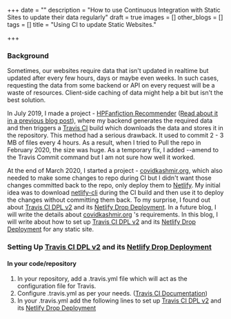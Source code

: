 +++
date = ""
description = "How to use Continuous Integration with Static Sites to update their data regularly"
draft = true
images = []
other_blogs = []
tags = []
title = "Using CI to update Static Websites."

+++
### Background

Sometimes, our websites require data that isn't updated in realtime but updated after every few hours, days or maybe even weeks. In such cases, requesting the data from some backend or API on every request will be a waste of resources. Client-side caching of data might help a bit but isn't the best solution.

In July 2019, I made a project - [HPFanfiction Recommender](https://hpffrec.hackesta.org "HPFanfiction Recommender") ([Read about it in a previous blog post](https://blog.haideralipunjabi.com/posts/making-hpfanfiction-recommender/)), where my backend generates the required data and then triggers a [Travis CI](https://travis-ci.org/) build which downloads the data and stores it in the repository. This method had a serious drawback. It used to commit 2 - 3 MB of files every 4 hours. As a result, when I tried to Pull the repo in February 2020, the size was huge. As a temporary fix, I added --amend to the Travis Commit command but I am not sure how well it worked.

At the end of March 2020, I started a project - [covidkashmir.org](covidkashmir.org), which also needed to make some changes to repo during CI but I didn't want those changes committed back to the repo, only deploy them to [Netlify](https://www.netlify.com/). My initial idea was to download [netlify-cli](https://docs.netlify.com/cli/get-started/) during the CI build and then use it to deploy the changes without committing them back. To my surprise, I found out about [Travis CI DPL v2](https://docs.travis-ci.com/user/deployment-v2) and its [Netlify Drop Deployment](https://docs.travis-ci.com/user/deployment-v2/providers/netlify/). In a future blog, I will write the details about [covidkashmir.org](covidkashmir.org) 's requirements. In this blog, I will write about how to set up [Travis CI DPL v2](https://docs.travis-ci.com/user/deployment-v2) and its [Netlify Drop Deployment](https://docs.travis-ci.com/user/deployment-v2/providers/netlify/) for any static site.

### Setting Up [Travis CI DPL v2](https://docs.travis-ci.com/user/deployment-v2) and its [Netlify Drop Deployment](https://docs.travis-ci.com/user/deployment-v2/providers/netlify/)

#### In your code/repository

1. In your repository, add a .travis.yml file which will act as the configuration file for Travis.
2. Configure .travis.yml as per your needs. ([Travis CI Documentation](https://docs.travis-ci.com/))
3. In your .travis.yml add the following lines to set up [Travis CI DPL v2](https://docs.travis-ci.com/user/deployment-v2) and its [Netlify Drop Deployment](https://docs.travis-ci.com/user/deployment-v2/providers/netlify/)